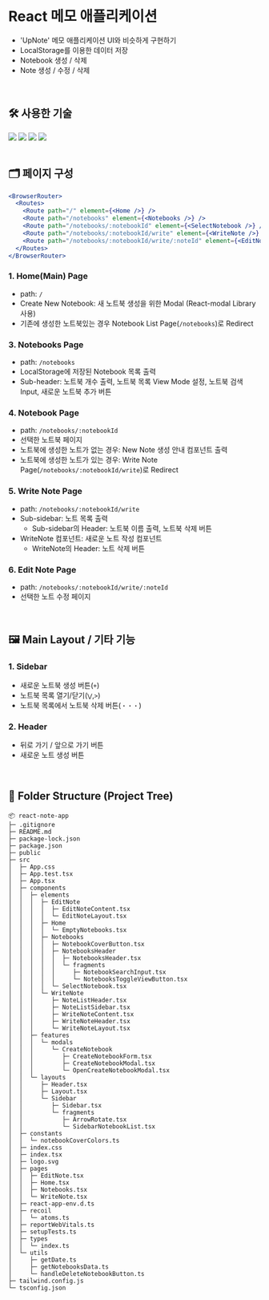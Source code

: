 # React 메모 애플리케이션

- 'UpNote' 메모 애플리케이션 UI와 비슷하게 구현하기
- LocalStorage를 이용한 데이터 저장
- Notebook 생성 / 삭제
- Note 생성 / 수정 / 삭제

<br />

## 🛠️ 사용한 기술

<div style={{ display: 'flex', flexDirection: 'row', flexWrap: 'wrap' }}>
  <img src="https://img.shields.io/badge/React-61DAFB?style=for-the-badge&logo=React&logoColor=black" />
  <img src="https://img.shields.io/badge/TypeScript-3178C6?style=for-the-badge&logo=TypeScript&logoColor=white" />
  <img src="https://img.shields.io/badge/Recoil-3578E5?style=for-the-badge&logo=Recoil&logoColor=white" />
  <img src="https://img.shields.io/badge/Tailwind CSS-06B6D4?style=for-the-badge&logo=Tailwind CSS&logoColor=white" />
</div>

<br />

## 🗂️ 페이지 구성

```jsx
<BrowserRouter>
  <Routes>
    <Route path="/" element={<Home />} />
    <Route path="/notebooks" element={<Notebooks />} />
    <Route path="/notebooks/:notebookId" element={<SelectNotebook />} />
    <Route path="/notebooks/:notebookId/write" element={<WriteNote />} />
    <Route path="/notebooks/:notebookId/write/:noteId" element={<EditNote />} />
  </Routes>
</BrowserRouter>
```

### 1. Home(Main) Page

- path: `/`
- Create New Notebook: 새 노트북 생성을 위한 Modal (React-modal Library 사용)
- 기존에 생성한 노트북있는 경우 Notebook List Page(`/notebooks`)로 Redirect

### 3. Notebooks Page

- path: `/notebooks`
- LocalStorage에 저장된 Notebook 목록 출력
- Sub-header: 노트북 개수 출력, 노트북 목록 View Mode 설정, 노트북 검색 Input, 새로운 노트북 추가 버튼

### 4. Notebook Page

- path: `/notebooks/:notebookId`
- 선택한 노트북 페이지
- 노트북에 생성한 노트가 없는 경우: New Note 생성 안내 컴포넌트 출력
- 노트북에 생성한 노트가 있는 경우: Write Note Page(`/notebooks/:notebookId/write`)로 Redirect

### 5. Write Note Page

- path: `/notebooks/:notebookId/write`
- Sub-sidebar: 노트 목록 출력
  - Sub-sidebar의 Header: 노트북 이름 출력, 노트북 삭제 버튼
- WriteNote 컴포넌트: 새로운 노트 작성 컴포넌트
  - WriteNote의 Header: 노트 삭제 버튼

### 6. Edit Note Page

- path: `/notebooks/:notebookId/write/:noteId`
- 선택한 노트 수정 페이지

<br />

## 🖼️ Main Layout / 기타 기능

### 1. Sidebar

- 새로운 노트북 생성 버튼(`+`)
- 노트북 목록 열기/닫기(`⋁`,`>`)
- 노트북 목록에서 노트북 삭제 버튼(`・・・`)

### 2. Header

- 뒤로 가기 / 앞으로 가기 버튼
- 새로운 노트 생성 버튼

<br />

## 📁 Folder Structure (Project Tree)

```
📦 react-note-app
├─ .gitignore
├─ README.md
├─ package-lock.json
├─ package.json
├─ public
├─ src
│  ├─ App.css
│  ├─ App.test.tsx
│  ├─ App.tsx
│  ├─ components
│  │  ├─ elements
│  │  │  ├─ EditNote
│  │  │  │  ├─ EditNoteContent.tsx
│  │  │  │  └─ EditNoteLayout.tsx
│  │  │  ├─ Home
│  │  │  │  └─ EmptyNotebooks.tsx
│  │  │  ├─ Notebooks
│  │  │  │  ├─ NotebookCoverButton.tsx
│  │  │  │  ├─ NotebooksHeader
│  │  │  │  │  ├─ NotebooksHeader.tsx
│  │  │  │  │  └─ fragments
│  │  │  │  │     ├─ NotebookSearchInput.tsx
│  │  │  │  │     └─ NotebooksToggleViewButton.tsx
│  │  │  │  └─ SelectNotebook.tsx
│  │  │  └─ WriteNote
│  │  │     ├─ NoteListHeader.tsx
│  │  │     ├─ NoteListSidebar.tsx
│  │  │     ├─ WriteNoteContent.tsx
│  │  │     ├─ WriteNoteHeader.tsx
│  │  │     └─ WriteNoteLayout.tsx
│  │  ├─ features
│  │  │  └─ modals
│  │  │     └─ CreateNotebook
│  │  │        ├─ CreateNotebookForm.tsx
│  │  │        ├─ CreateNotebookModal.tsx
│  │  │        └─ OpenCreateNotebookModal.tsx
│  │  └─ layouts
│  │     ├─ Header.tsx
│  │     ├─ Layout.tsx
│  │     └─ Sidebar
│  │        ├─ Sidebar.tsx
│  │        └─ fragments
│  │           ├─ ArrowRotate.tsx
│  │           └─ SidebarNotebookList.tsx
│  ├─ constants
│  │  └─ notebookCoverColors.ts
│  ├─ index.css
│  ├─ index.tsx
│  ├─ logo.svg
│  ├─ pages
│  │  ├─ EditNote.tsx
│  │  ├─ Home.tsx
│  │  ├─ Notebooks.tsx
│  │  └─ WriteNote.tsx
│  ├─ react-app-env.d.ts
│  ├─ recoil
│  │  └─ atoms.ts
│  ├─ reportWebVitals.ts
│  ├─ setupTests.ts
│  ├─ types
│  │  └─ index.ts
│  └─ utils
│     ├─ getDate.ts
│     ├─ getNotebooksData.ts
│     └─ handleDeleteNotebookButton.ts
├─ tailwind.config.js
└─ tsconfig.json
```
